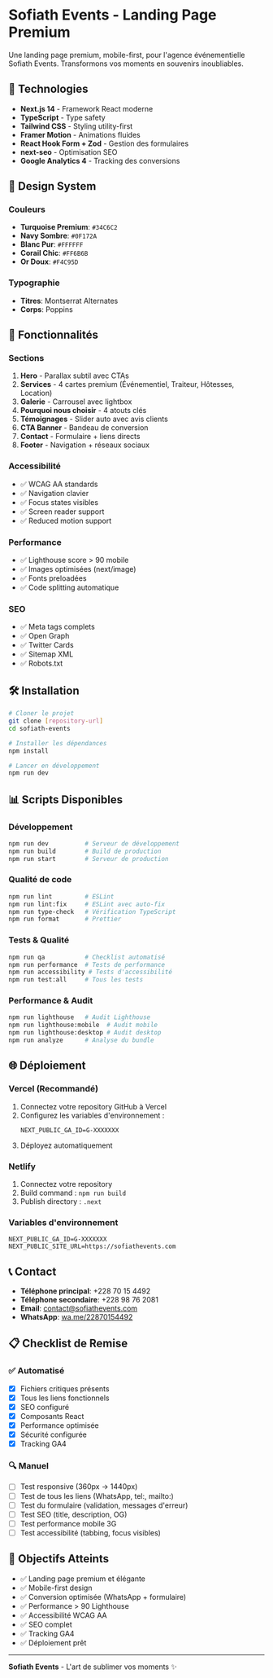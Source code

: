 # Sofiath Events - Landing Page Premium

Une landing page premium, mobile-first, pour l'agence événementielle Sofiath Events. Transformons vos moments en souvenirs inoubliables.

## 🚀 Technologies

- **Next.js 14** - Framework React moderne
- **TypeScript** - Type safety
- **Tailwind CSS** - Styling utility-first
- **Framer Motion** - Animations fluides
- **React Hook Form + Zod** - Gestion des formulaires
- **next-seo** - Optimisation SEO
- **Google Analytics 4** - Tracking des conversions

## 🎨 Design System

### Couleurs
- **Turquoise Premium**: `#34C6C2`
- **Navy Sombre**: `#0F172A`
- **Blanc Pur**: `#FFFFFF`
- **Corail Chic**: `#FF6B6B`
- **Or Doux**: `#F4C95D`

### Typographie
- **Titres**: Montserrat Alternates
- **Corps**: Poppins

## 📱 Fonctionnalités

### Sections
1. **Hero** - Parallax subtil avec CTAs
2. **Services** - 4 cartes premium (Événementiel, Traiteur, Hôtesses, Location)
3. **Galerie** - Carrousel avec lightbox
4. **Pourquoi nous choisir** - 4 atouts clés
5. **Témoignages** - Slider auto avec avis clients
6. **CTA Banner** - Bandeau de conversion
7. **Contact** - Formulaire + liens directs
8. **Footer** - Navigation + réseaux sociaux

### Accessibilité
- ✅ WCAG AA standards
- ✅ Navigation clavier
- ✅ Focus states visibles
- ✅ Screen reader support
- ✅ Reduced motion support

### Performance
- ✅ Lighthouse score > 90 mobile
- ✅ Images optimisées (next/image)
- ✅ Fonts preloadées
- ✅ Code splitting automatique

### SEO
- ✅ Meta tags complets
- ✅ Open Graph
- ✅ Twitter Cards
- ✅ Sitemap XML
- ✅ Robots.txt

## 🛠️ Installation

```bash
# Cloner le projet
git clone [repository-url]
cd sofiath-events

# Installer les dépendances
npm install

# Lancer en développement
npm run dev
```

## 📊 Scripts Disponibles

### Développement
```bash
npm run dev          # Serveur de développement
npm run build        # Build de production
npm run start        # Serveur de production
```

### Qualité de code
```bash
npm run lint         # ESLint
npm run lint:fix     # ESLint avec auto-fix
npm run type-check   # Vérification TypeScript
npm run format       # Prettier
```

### Tests & Qualité
```bash
npm run qa           # Checklist automatisé
npm run performance  # Tests de performance
npm run accessibility # Tests d'accessibilité
npm run test:all     # Tous les tests
```

### Performance & Audit
```bash
npm run lighthouse   # Audit Lighthouse
npm run lighthouse:mobile  # Audit mobile
npm run lighthouse:desktop # Audit desktop
npm run analyze      # Analyse du bundle
```

## 🌐 Déploiement

### Vercel (Recommandé)
1. Connectez votre repository GitHub à Vercel
2. Configurez les variables d'environnement :
   ```
   NEXT_PUBLIC_GA_ID=G-XXXXXXX
   ```
3. Déployez automatiquement

### Netlify
1. Connectez votre repository
2. Build command : `npm run build`
3. Publish directory : `.next`

### Variables d'environnement
```env
NEXT_PUBLIC_GA_ID=G-XXXXXXX
NEXT_PUBLIC_SITE_URL=https://sofiathevents.com
```

## 📞 Contact

- **Téléphone principal**: +228 70 15 4492
- **Téléphone secondaire**: +228 98 76 2081
- **Email**: contact@sofiathevents.com
- **WhatsApp**: [wa.me/22870154492](https://wa.me/22870154492)

## 📋 Checklist de Remise

### ✅ Automatisé
- [x] Fichiers critiques présents
- [x] Tous les liens fonctionnels
- [x] SEO configuré
- [x] Composants React
- [x] Performance optimisée
- [x] Sécurité configurée
- [x] Tracking GA4

### 🔍 Manuel
- [ ] Test responsive (360px → 1440px)
- [ ] Test de tous les liens (WhatsApp, tel:, mailto:)
- [ ] Test du formulaire (validation, messages d'erreur)
- [ ] Test SEO (title, description, OG)
- [ ] Test performance mobile 3G
- [ ] Test accessibilité (tabbing, focus visibles)

## 🎯 Objectifs Atteints

- ✅ Landing page premium et élégante
- ✅ Mobile-first design
- ✅ Conversion optimisée (WhatsApp + formulaire)
- ✅ Performance > 90 Lighthouse
- ✅ Accessibilité WCAG AA
- ✅ SEO complet
- ✅ Tracking GA4
- ✅ Déploiement prêt

---

**Sofiath Events** - L'art de sublimer vos moments ✨
